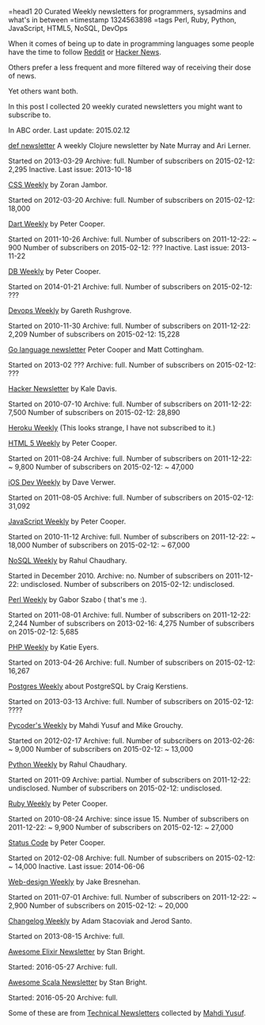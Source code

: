 =head1 20 Curated Weekly newsletters for programmers, sysadmins and what's in between
=timestamp 1324563898
=tags Perl, Ruby, Python, JavaScript, HTML5, NoSQL, DevOps



When it comes of being up to date in programming languages some people
have the time to follow <a href="http://www.reddit.com/r/programming/">Reddit</a>
or <a href="http://news.ycombinator.com/">Hacker News</a>.

Others prefer a less frequent and more filtered way of receiving
their dose of news.

Yet others want both.

In this post I collected 20 weekly curated newsletters you might want to subscribe to.



In ABC order. Last update: 2015.02.12

<a href="http://defnewsletter.com/">def newsletter</a> A weekly Clojure newsletter by  Nate Murray and Ari Lerner.

  Started on 2013-03-29
  Archive: full.
  Number of subscribers on 2015-02-12:  2,295
  Inactive. Last issue: 2013-10-18

<a href="http://css-weekly.com/">CSS Weekly</a> by Zoran Jambor.

  Started on 2012-03-20
  Archive: full.
  Number of subscribers on 2015-02-12:  18,000

<a href="http://dartweekly.com/">Dart Weekly</a> by Peter Cooper.

  Started on 2011-10-26
  Archive: full.
  Number of subscribers on 2011-12-22: ~ 900
  Number of subscribers on 2015-02-12: ???
  Inactive. Last issue: 2013-11-22

<a href="http://dbweekly.com/">DB Weekly</a> by Peter Cooper.

  Started on 2014-01-21
  Archive: full.
  Number of subscribers on 2015-02-12: ???
 

<a href="http://devopsweekly.com/">Devops Weekly</a> by Gareth Rushgrove.

  Started on 2010-11-30
  Archive: full.
  Number of subscribers on 2011-12-22:  2,209 
  Number of subscribers on 2015-02-12: 15,228

<a href="http://golangweekly.com/">Go language newsletter</a>  Peter Cooper and Matt Cottingham.

  Started on 2013-02 ???
  Archive: full.
  Number of subscribers on 2015-02-12: ???


<a href="http://www.hackernewsletter.com/">Hacker Newsletter</a> by Kale Davis.

  Started on 2010-07-10
  Archive: full.
  Number of subscribers on 2011-12-22:  7,500
  Number of subscribers on 2015-02-12: 28,890

<a href="https://madmimi.com/signups/72042/join">Heroku Weekly</a> (This looks strange, I have not subscribed to it.)

<a href="http://html5weekly.com/">HTML 5 Weekly</a> by Peter Cooper.

  Started on 2011-08-24
  Archive: full.
  Number of subscribers on 2011-12-22: ~  9,800
  Number of subscribers on 2015-02-12: ~ 47,000 

<a href="http://iosdevweekly.com/">iOS Dev Weekly</a> by  Dave Verwer.

  Started on 2011-08-05
  Archive: full.
  Number of subscribers on 2015-02-12: 31,092

<a href="http://javascriptweekly.com/">JavaScript Weekly</a> by Peter Cooper.

  Started on 2010-11-12
  Archive: full.
  Number of subscribers on 2011-12-22: ~ 18,000
  Number of subscribers on 2015-02-12: ~ 67,000

<a href="http://www.nosqlweekly.com/">NoSQL Weekly</a> by Rahul Chaudhary.

  Started in December 2010.
  Archive: no.
  Number of subscribers on 2011-12-22: undisclosed.
  Number of subscribers on 2015-02-12: undisclosed.

<a href="http://perlweekly.com/">Perl Weekly</a> by Gabor Szabo ( that's me :).

  Started on 2011-08-01
  Archive: full.
  Number of subscribers on 2011-12-22: 2,244
  Number of subscribers on 2013-02-16: 4,275
  Number of subscribers on 2015-02-12: 5,685

<a href="http://www.phpweekly.com/">PHP Weekly</a> by Katie Eyers.

  Started on 2013-04-26
  Archive: full.
  Number of subscribers on 2015-02-12: 16,267

<a href="http://postgresweekly.com/">Postgres Weekly</a> about PostgreSQL by Craig Kerstiens.

  Started on 2013-03-13
  Archive: full.
  Number of subscribers on 2015-02-12: ????

<a href="http://pycoders.com/">Pycoder's Weekly</a> by Mahdi Yusuf and Mike Grouchy.

  Started on 2012-02-17
  Archive: full.
  Number of subscribers on 2013-02-26: ~  9,000
  Number of subscribers on 2015-02-12: ~ 13,000

<a href="http://www.pythonweekly.com/">Python Weekly</a> by Rahul Chaudhary.

  Started on 2011-09
  Archive: partial.
  Number of subscribers on 2011-12-22: undisclosed.
  Number of subscribers on 2015-02-12: undisclosed.

<a href="http://rubyweekly.com/">Ruby Weekly</a> by Peter Cooper.

  Started on 2010-08-24
  Archive: since issue 15.
  Number of subscribers on 2011-12-22: ~  9,900
  Number of subscribers on 2015-02-12: ~ 27,000

<a href="http://statuscode.org/">Status Code</a> by Peter Cooper.

  Started on 2012-02-08
  Archive: full.
  Number of subscribers on 2015-02-12: ~ 14,000
  Inactive. Last issue: 2014-06-06

<a href="http://web-design-weekly.com/">Web-design Weekly</a> by Jake Bresnehan.

  Started on 2011-07-01
  Archive: full.
  Number of subscribers on 2011-12-22: ~  2,900
  Number of subscribers on 2015-02-12: ~ 20,000

<a href="https://changelog.com/weekly/">Changelog Weekly</a> by Adam Stacoviak and Jerod Santo.

  Started on 2013-08-15
  Archive: full.

<a href="https://elixir.libhunt.com/newsletter">Awesome Elixir Newsletter</a> by Stan Bright.

  Started: 2016-05-27
  Archive: full.

<a href="https://scala.libhunt.com/newsletter">Awesome Scala Newsletter</a> by Stan Bright.

  Started: 2016-05-20
  Archive: full.

Some of these are from
<a href="http://www.mahdiyusuf.com/post/43684111438/collection-of-technical-newsletters">Technical Newsletters</a>
collected by <a href="http://www.mahdiyusuf.com/">Mahdi Yusuf</a>.


